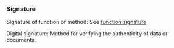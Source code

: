 ### Signature

Signature of function or method: See [function signature](#term-function-signature)

Digital signature: Method for verifying the authenticity of data or documents.

